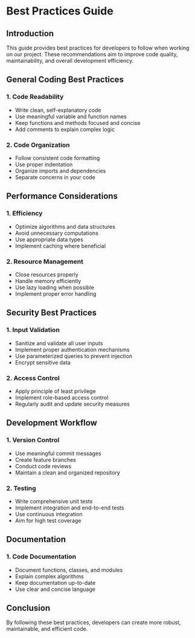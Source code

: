 # Best Practices Guide

## Introduction

This guide provides best practices for developers to follow when working on our project. These recommendations aim to improve code quality, maintainability, and overall development efficiency.

## General Coding Best Practices

### 1. Code Readability
- Write clean, self-explanatory code
- Use meaningful variable and function names
- Keep functions and methods focused and concise
- Add comments to explain complex logic

### 2. Code Organization
- Follow consistent code formatting
- Use proper indentation
- Organize imports and dependencies
- Separate concerns in your code

## Performance Considerations

### 1. Efficiency
- Optimize algorithms and data structures
- Avoid unnecessary computations
- Use appropriate data types
- Implement caching where beneficial

### 2. Resource Management
- Close resources properly
- Handle memory efficiently
- Use lazy loading when possible
- Implement proper error handling

## Security Best Practices

### 1. Input Validation
- Sanitize and validate all user inputs
- Implement proper authentication mechanisms
- Use parameterized queries to prevent injection
- Encrypt sensitive data

### 2. Access Control
- Apply principle of least privilege
- Implement role-based access control
- Regularly audit and update security measures

## Development Workflow

### 1. Version Control
- Use meaningful commit messages
- Create feature branches
- Conduct code reviews
- Maintain a clean and organized repository

### 2. Testing
- Write comprehensive unit tests
- Implement integration and end-to-end tests
- Use continuous integration
- Aim for high test coverage

## Documentation

### 1. Code Documentation
- Document functions, classes, and modules
- Explain complex algorithms
- Keep documentation up-to-date
- Use clear and concise language

## Conclusion

By following these best practices, developers can create more robust, maintainable, and efficient code.